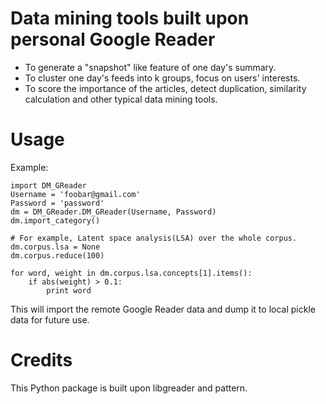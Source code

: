 Data mining tools built upon personal Google Reader
==========

* To generate a "snapshot" like feature of one day's summary.
* To cluster one day's feeds into k groups, focus on users' interests.
* To score the importance of the articles, detect duplication, similarity calculation and other typical data mining tools.



Usage
==========

Example:

    import DM_GReader
    Username = 'foobar@gmail.com'
    Password = 'password'
    dm = DM_GReader.DM_GReader(Username, Password)
    dm.import_category()

    # For example, Latent space analysis(LSA) over the whole corpus.
    dm.corpus.lsa = None
    dm.corpus.reduce(100)

    for word, weight in dm.corpus.lsa.concepts[1].items():
        if abs(weight) > 0.1:
            print word


This will import the remote Google Reader data and dump it to local pickle data for future use.



Credits
==========

This Python package is built upon libgreader and pattern.
